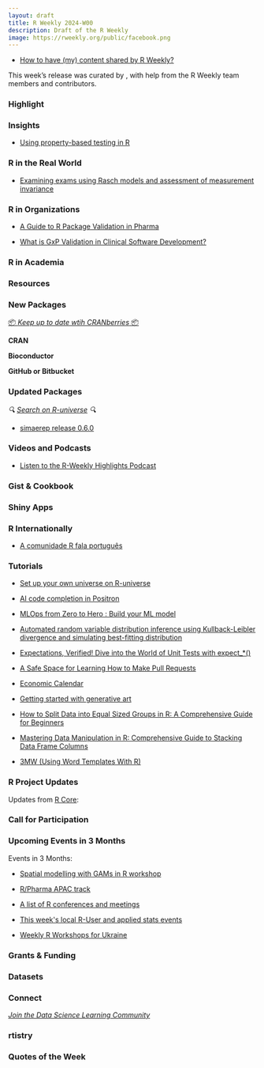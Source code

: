 ```yaml
---
layout: draft
title: R Weekly 2024-W00
description: Draft of the R Weekly
image: https://rweekly.org/public/facebook.png
---
```


+ [How to have (my) content shared by R Weekly?](https://github.com/rweekly/rweekly.org#how-to-have-my-content-shared-by-r-weekly)

This week’s release was curated by [](), with help from the R Weekly team members and contributors.

### Highlight

### Insights

+ [Using property-based testing in R](https://www.etiennebacher.com/posts/2024-10-01-using-property-testing-in-r/)

### R in the Real World

+ [Examining exams using Rasch models and assessment of measurement invariance](https://www.zeileis.org/news/exams/)


### R in Organizations

+ [A Guide to R Package Validation in Pharma](https://www.appsilon.com/post/r-package-validation-in-pharma)

+ [What is GxP Validation in Clinical Software Development?](https://www.appsilon.com/post/gxp-validation-in-clinical-software-development)


### R in Academia

### Resources

### New Packages

<!-- <p class="added-hostname"><a href="https://rweekly.org/live" target="_blank" class="externalLink">📦 <i>Go Live for More New Pkgs</i> 📦</a></p> -->
<p class="added-hostname"><a href="https://dirk.eddelbuettel.com/cranberries/cran/new/" target="_blank" class="externalLink">📦 <i>Keep up to date wtih CRANberries</i> 📦</a></p>

**CRAN**

**Bioconductor**

**GitHub or Bitbucket**

### Updated Packages

<i>🔍 [Search on R-universe](https://r-universe.dev/search/) 🔍</i>

+ [simaerep release 0.6.0](https://www.datisticsblog.com/2024/09/simaerep-v0.6.0/)


### Videos and Podcasts

+ [Listen to the R-Weekly Highlights Podcast](https://serve.podhome.fm/r-weekly-highlights)

### Gist & Cookbook

### Shiny Apps

### R Internationally

+ [A comunidade R fala português](https://ropensci.org/commcalls/translation-portuguese/)

### Tutorials

+ [Set up your own universe on R-universe](https://docs.r-universe.dev/publish/set-up.html)

+ [AI code completion in Positron](https://blog.stephenturner.us/p/ai-code-completion-in-positron)

+ [MLOps from Zero to Hero : Build your ML model](https://blog.thaink2.com/posts/mlops%20end%20to%20end%20part%2001/)

* [Automated random variable distribution inference using Kullback-Leibler divergence and simulating best-fitting distribution](https://thierrymoudiki.github.io/blog/2024/10/02/r/fitdistr)

+ [Expectations, Verified! Dive into the World of Unit Tests with expect\_\*()](https://rtask.thinkr.fr/expectations-verified-dive-into-the-world-of-unit-tests-with-expect_/)

* [A Safe Space for Learning How to Make Pull Requests](https://jcarroll.com.au/2024/10/01/a-safe-space-for-learning-how-to-make-pull-requests/)

+ [Economic Calendar](https://datawookie.dev/blog/2024/10/economic-calendar/)

+ [Getting started with generative art](https://nrennie.rbind.io/blog/getting-started-generative-art/)


+ [How to Split Data into Equal Sized Groups in R: A Comprehensive Guide for Beginners](https://www.spsanderson.com/steveondata/posts/2024-10-03/)

+ [Mastering Data Manipulation in R: Comprehensive Guide to Stacking Data Frame Columns](https://www.spsanderson.com/steveondata/posts/2024-09-30/)

+ [3MW (Using Word Templates With R)](https://3mw.albert-rapp.de/p/using-word-templates-with-r)


<!--<div class="post-more-begin></div><div class="post-more-end"></div>-->

### R Project Updates

Updates from [R Core](http://developer.r-project.org/blosxom.cgi/R-devel/NEWS):

### Call for Participation

### Upcoming Events in 3 Months

Events in 3 Months:

+ [Spatial modelling with GAMs in R workshop](https://r-posts.com/spatial-modelling-with-gams-in-r-workshop/)

+ [R/Pharma APAC track](https://rinpharma.com/post/2024-07-17-apac-track/)

+ [A list of R conferences and meetings](https://jumpingrivers.github.io/meetingsR/events.html)

+ [This week's local R-User and applied stats events](https://community.rstudio.com/c/irl)

+ [Weekly R Workshops for Ukraine](https://sites.google.com/view/dariia-mykhailyshyna/main/r-workshops-for-ukraine)

### Grants & Funding

### Datasets

### Connect

<i>[Join the Data Science Learning Community](https://DSLC.io/)</i>

### rtistry

### Quotes of the Week
